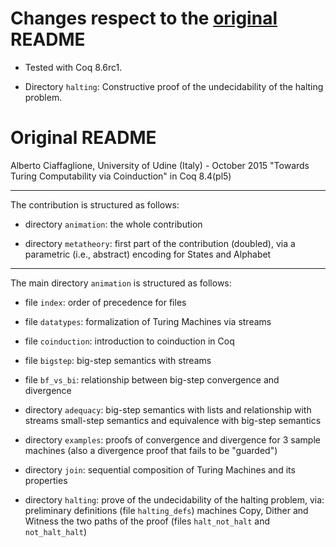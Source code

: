 # Changes respect to the [original](https://users.dimi.uniud.it/~alberto.ciaffaglione/Turing/Halting/Turing-15.tar.gz) README

* Tested with Coq 8.6rc1.

* Directory `halting`: Constructive proof of the undecidability of the
  halting problem.

# Original README

Alberto Ciaffaglione, University of Udine (Italy) - October 2015
"Towards Turing Computability via Coinduction" in Coq 8.4(pl5)

------------------------------------------------------------------
The contribution is structured as follows:

* directory `animation`: the whole contribution

* directory `metatheory`: first part of the contribution (doubled),
  via a parametric (i.e., abstract) encoding for States and Alphabet

------------------------------------------------------------------
The main directory `animation` is structured as follows:

- file `index`: order of precedence for files

- file `datatypes`: formalization of Turing Machines via streams

- file `coinduction`: introduction to coinduction in Coq

- file `bigstep`: big-step semantics with streams

- file `bf_vs_bi`: relationship between big-step convergence and
  divergence

- directory `adequacy`: big-step semantics with lists and relationship
  with streams small-step semantics and equivalence with big-step
  semantics

- directory `examples`: proofs of convergence and divergence for 3
  sample machines (also a divergence proof that fails to be "guarded")

- directory `join`: sequential composition of Turing Machines and its
  properties

- directory `halting`: prove of the undecidability of the halting
  problem, via: preliminary definitions (file `halting_defs`) machines
  Copy, Dither and Witness the two paths of the proof (files
  `halt_not_halt` and `not_halt_halt`)
